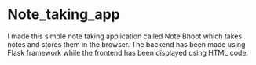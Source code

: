 # Note_taking_app

I made this simple note taking application called Note Bhoot which takes notes and stores them in the browser. The backend has been made using Flask framework while the frontend has been displayed using HTML code. 
